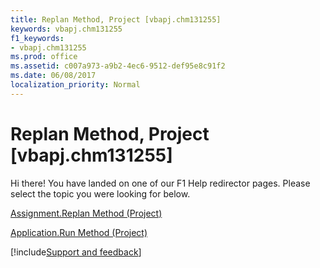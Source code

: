 ```yaml
---
title: Replan Method, Project [vbapj.chm131255]
keywords: vbapj.chm131255
f1_keywords:
- vbapj.chm131255
ms.prod: office
ms.assetid: c007a973-a9b2-4ec6-9512-def95e8c91f2
ms.date: 06/08/2017
localization_priority: Normal
---
```



# Replan Method, Project [vbapj.chm131255]

Hi there! You have landed on one of our F1 Help redirector pages. Please select the topic you were looking for below.

[Assignment.Replan Method (Project)](http://msdn.microsoft.com/library/29ec0102-b4e4-c9dc-d930-4f8ff4069bd6%28Office.15%29.aspx)

[Application.Run Method (Project)](http://msdn.microsoft.com/library/0d4060b0-79e8-ad48-f5bf-c1050af379a2%28Office.15%29.aspx)

[!include[Support and feedback](~/includes/feedback-boilerplate.md)]